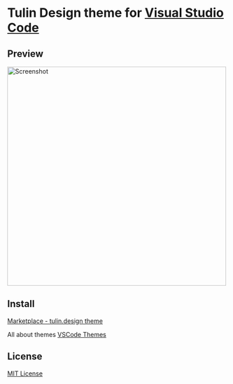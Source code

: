 # Tulin Design theme for [Visual Studio Code](https://code.visualstudio.com)

## Preview

<a href="https://tulin.design" target="_blank"><img src="https://tulin.design/github/screenshot.jpg" width="500" alt="Screenshot"></a>

## Install

[Marketplace - tulin.design theme](https://marketplace.visualstudio.com/items?itemName=tulindesign.tulindesign)

All about themes [VSCode Themes](https://code.visualstudio.com/docs/getstarted/themes)

## License
[MIT License](https://github.com/tulindesign/vscode_theme/blob/main/LICENSE.txt)
